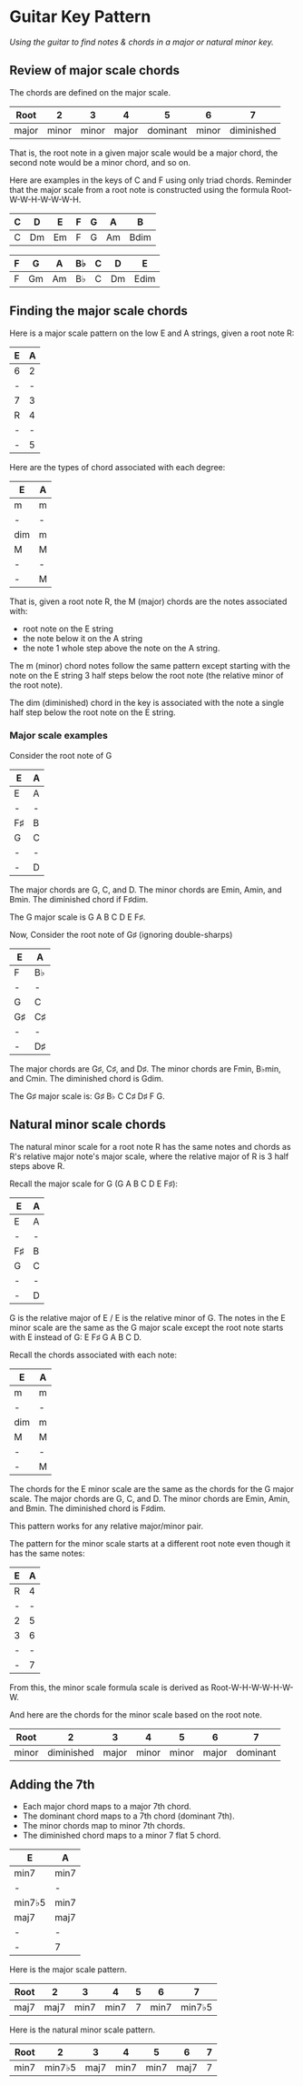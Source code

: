 # Guitar Key Pattern

_Using the guitar to find notes & chords in a major or natural minor key._

## Review of major scale chords

The chords are defined on the major scale.

| Root  |     2 |     3 |     4 |        5 |     6 |          7 |
|-------|-------|-------|-------|----------|-------|------------|
| major | minor | minor | major | dominant | minor | diminished |

That is, the root note in a given major scale would be a major chord, the second note would be a minor chord, and so on.

Here are examples in the keys of C and F using only triad chords. Reminder that the major scale from a root note is constructed using the formula Root-W-W-H-W-W-W-H.

| C | D  | E  | F | G  | A  | B    |
|---|----|----|---|----|----|------|
| C | Dm | Em | F | G  | Am | Bdim |

| F | G  | A  | B♭ | C | D  | E    |
|---|----|----|----|---|----|------|
| F | Gm | Am | B♭ | C | Dm | Edim |

## Finding the major scale chords

Here is a major scale pattern on the low E and A strings, given a root note R:

| E | A |
|---|---|
| 6 | 2 |
| - | - |
| 7 | 3 |
| R | 4 |
| - | - |
| - | 5 |

Here are the types of chord associated with each degree:

| E   | A |
|-----|---|
| m   | m |
| -   | - |
| dim | m |
| M   | M |
| -   | - |
| -   | M |

That is, given a root note R, the M (major) chords are the notes associated with:

 - root note on the E string
 - the note below it on the A string
 - the note 1 whole step above the note on the A string.

The m (minor) chord notes follow the same pattern except starting with the note on the E string 3 half steps below the root note (the relative minor of the root note).

The dim (diminished) chord in the key is associated with the note a single half step below the root note on the E string.

### Major scale examples

Consider the root note of G

| E  | A |
|----|---|
| E  | A |
| -  | - |
| F♯ | B |
| G  | C |
| -  | - |
| -  | D |

The major chords are G, C, and D. The minor chords are Emin, Amin, and Bmin. The diminished chord if F♯dim.

The G major scale is G A B C D E F♯.

Now, Consider the root note of G♯ (ignoring double-sharps)

| E  | A  |
|----|----|
| F  | B♭ |
| -  | -  |
| G  | C  |
| G♯ | C♯ |
| -  | -  |
| -  | D♯ |

The major chords are G♯, C♯, and D♯. The minor chords are Fmin, B♭min, and Cmin. The diminished chord is Gdim.

The G♯ major scale is: G♯ B♭ C C♯ D♯ F G.

## Natural minor scale chords

The natural minor scale for a root note R has the same notes and chords as R's relative major note's major scale, where the relative major of R is 3 half steps above R.

Recall the major scale for G (G A B C D E F♯):

| E  | A |
|----|---|
| E  | A |
| -  | - |
| F♯ | B |
| G  | C |
| -  | - |
| -  | D |

G is the relative major of E / E is the relative minor of G. The notes in the E minor scale are the same as the G major scale except the root note starts with E instead of G: E F♯ G A B C D.

Recall the chords associated with each note:

| E   | A |
|-----|---|
| m   | m |
| -   | - |
| dim | m |
| M   | M |
| -   | - |
| -   | M |

The chords for the E minor scale are the same as the chords for the G major scale. The major chords are G, C, and D. The minor chords are Emin, Amin, and Bmin. The diminished chord is F♯dim.

This pattern works for any relative major/minor pair.

The pattern for the minor scale starts at a different root note even though it has the same notes:

| E | A |
|---|---|
| R | 4 |
| - | - |
| 2 | 5 |
| 3 | 6 |
| - | - |
| - | 7 |

From this, the minor scale formula scale is derived as Root-W-H-W-W-H-W-W.

And here are the chords for the minor scale based on the root note.

| Root  |          2 |     3 |     4 |     5 |     6 |        7 |
|-------|------------|-------|-------|-------|-------|----------|
| minor | diminished | major | minor | minor | major | dominant |

## Adding the 7th

- Each major chord maps to a major 7th chord.
- The dominant chord maps to a 7th chord (dominant 7th).
- The minor chords map to minor 7th chords.
- The diminished chord maps to a minor 7 flat 5 chord.

| E      | A    |
|--------|------|
| min7   | min7 |
| -      | -    |
| min7♭5 | min7 |
| maj7   | maj7 |
| -      | -    |
| -      | 7    |

Here is the major scale pattern.

| Root |    2 |    3 |    4 | 5 |    6 |      7 |
|------|------|------|------|---|------|--------|
| maj7 | maj7 | min7 | min7 | 7 | min7 | min7♭5 |

Here is the natural minor scale pattern.

| Root |      2 |    3 |    4 |    5 |    6 | 7 |
|------|--------|------|------|------|------|---|
| min7 | min7♭5 | maj7 | min7 | min7 | maj7 | 7 |
